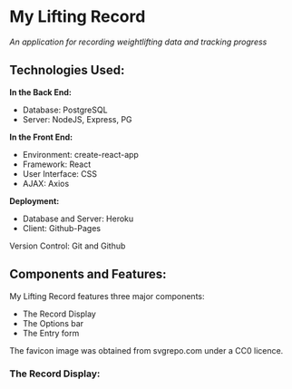 # My Lifting Record
_An application for recording weightlifting data and tracking progress_

## Technologies Used:
**In the Back End:**
- Database: PostgreSQL
- Server: NodeJS, Express, PG

**In the Front End:**
- Environment: create-react-app
- Framework: React
- User Interface: CSS
- AJAX: Axios

**Deployment:**
- Database and Server: Heroku
- Client: Github-Pages

Version Control: Git and Github

## Components and Features:
My Lifting Record features three major components:
- The Record Display
- The Options bar
- The Entry form

The favicon image was obtained from svgrepo.com under a CC0 licence.

### The Record Display:

